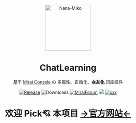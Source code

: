 <div align='center' >

  <img src="https://user-images.githubusercontent.com/57851695/156380675-e37c7729-e5cf-47c0-9957-7e22cf520f9d.jpg" width = "150" height = "150" alt="Nana-Miko"><br>

  <h1>ChatLearning</h1>

   基于 [Mirai Console](https://github.com/mamoe/mirai-console) の 多属性、自动化、**~~女友化~~** 词库插件

[![Release](https://img.shields.io/github/v/release/Nana-Miko/ChatLearning?style=flat-square)](https://github.com/Nana-Miko/ChatLearning/releases)
![Downloads](https://img.shields.io/github/downloads/Nana-Miko/ChatLearning/total?style=flat-square)
[![MiraiForum](https://img.shields.io/badge/post-on%20MiraiForum-blueviolet?style=flat-square)](https://mirai.mamoe.net/topic/1018)
![](https://img.shields.io/badge/Python-100%25-orange?style=flat-square)
[![xxx](https://img.shields.io/badge/Mocking%20Bird-RTVC%20For%20zh-ff69b4?style=flat-square)](https://github.com/babysor/MockingBird)

  # 欢迎 Pick💘 本项目 [→官方网站←](https://fuyon.github.io/123456/) 
</div> 
